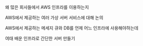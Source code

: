 왜 많은 회사들에서 AWS 인프라를 이용하는지

AWS에서 제공하는 여러 가상 서버 서비스에 대해 논의

AWS에서 제공하는 메세지 큐와 DB를 언제 어느 인프라에 사용해야하는데

여태 배운 인프라로 간단한 서버 만들기